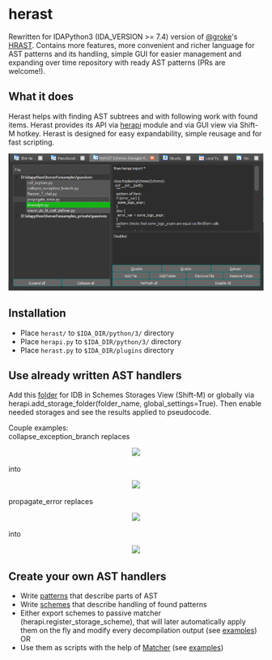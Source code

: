 # herast

Rewritten for IDAPython3 (IDA_VERSION >= 7.4) version of [@groke](https://github.com/grokeus)'s [HRAST](https://github.com/sibears/hrast).
Contains more features, more convenient and richer language for AST patterns and its handling, simple GUI for easier management and expanding over time repository with ready AST patterns (PRs are welcome!).

## What it does

Herast helps with finding AST subtrees and with following work with found items. Herast provides its API via [herapi](https://github.com/mostobriv/herast/tree/main/documentation/herapi.md) module and via GUI view via Shift-M hotkey. Herast is designed for easy expandability, simple reusage and for fast scripting.
<p align='center'>
<img src='pictures/storages_manager_view.png'>
</p>

## Installation

- Place `herast/` to `$IDA_DIR/python/3/` directory
- Place `herapi.py` to `$IDA_DIR/python/3/` directory
- Place `herast.py` to `$IDA_DIR/plugins` directory

## Use already written AST handlers

Add this [folder](https://github.com/mostobriv/herast/tree/main/examples/passives) for IDB in Schemes Storages View (Shift-M) or globally via herapi.add_storage_folder(folder_name, global_settings=True). Then enable needed storages and see the results applied to pseudocode.  

Couple examples:  
collapse_exception_branch replaces  
<p align='center'>
<img src='https://github.com/mostobriv/herast/blob/main/pictures/collapse_exception_before.png'>
</p>  
into
<p align='center'>
<img src='https://github.com/mostobriv/herast/blob/main/pictures/collapse_exception_after.png'>
</p>  

propagate_error replaces  
<p align='center'>
<img src='https://github.com/mostobriv/herast/blob/main/pictures/propagate_error_before.png'>
</p>  
into  
<p align='center'>
<img src='https://github.com/mostobriv/herast/blob/main/pictures/propagate_error_after.png'>
</p>  

## Create your own AST handlers

- Write [patterns](https://github.com/mostobriv/herast/tree/main/documentation/patterns.md) that describe parts of AST
- Write [schemes](https://github.com/mostobriv/herast/tree/main/documentation/schemes.md) that describe handling of found patterns
- Either export schemes to passive matcher (herapi.register_storage_scheme), that will later automatically apply them on the fly and modify every decompilation output (see [examples](https://github.com/mostobriv/herast/tree/main/examples/passives))
OR  
- Use them as scripts with the help of [Matcher](https://github.com/mostobriv/herast/blob/main/herast/tree/matcher.py) (see [examples](https://github.com/mostobriv/herast/tree/main/examples/scripts))
